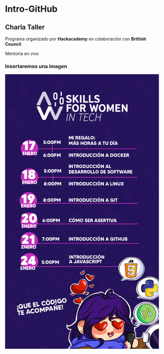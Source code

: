 # Intro-GitHub
## Charla Taller

Programa organizado por **Hackacademy** en colaboración con **Brittish Council**.

 Mentoria en vivo
### Insertaremos una imagen
![agendaHack](Imagen/agenda-17-24.png)